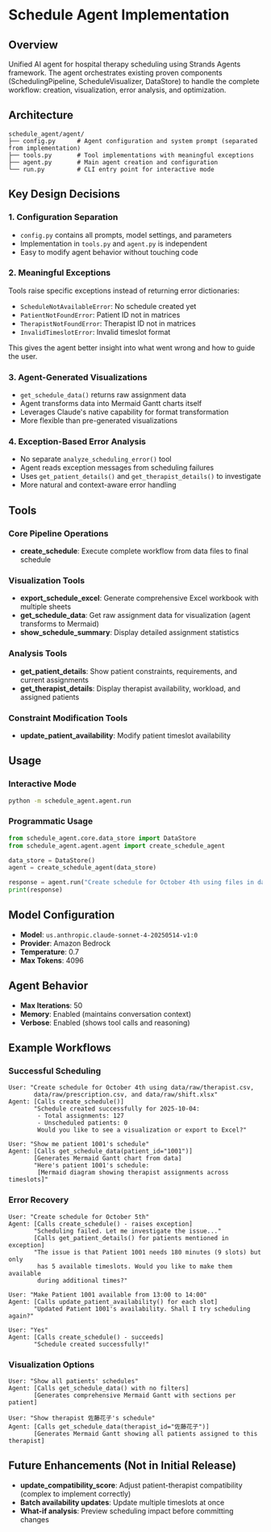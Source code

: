 # Schedule Agent Implementation

## Overview

Unified AI agent for hospital therapy scheduling using Strands Agents framework. The agent orchestrates existing proven components (SchedulingPipeline, ScheduleVisualizer, DataStore) to handle the complete workflow: creation, visualization, error analysis, and optimization.

## Architecture

```
schedule_agent/agent/
├── config.py      # Agent configuration and system prompt (separated from implementation)
├── tools.py       # Tool implementations with meaningful exceptions
├── agent.py       # Main agent creation and configuration
└── run.py         # CLI entry point for interactive mode
```

## Key Design Decisions

### 1. Configuration Separation
- `config.py` contains all prompts, model settings, and parameters
- Implementation in `tools.py` and `agent.py` is independent
- Easy to modify agent behavior without touching code

### 2. Meaningful Exceptions
Tools raise specific exceptions instead of returning error dictionaries:
- `ScheduleNotAvailableError`: No schedule created yet
- `PatientNotFoundError`: Patient ID not in matrices
- `TherapistNotFoundError`: Therapist ID not in matrices
- `InvalidTimeslotError`: Invalid timeslot format

This gives the agent better insight into what went wrong and how to guide the user.

### 3. Agent-Generated Visualizations
- `get_schedule_data()` returns raw assignment data
- Agent transforms data into Mermaid Gantt charts itself
- Leverages Claude's native capability for format transformation
- More flexible than pre-generated visualizations

### 4. Exception-Based Error Analysis
- No separate `analyze_scheduling_error()` tool
- Agent reads exception messages from scheduling failures
- Uses `get_patient_details()` and `get_therapist_details()` to investigate
- More natural and context-aware error handling

## Tools

### Core Pipeline Operations
- **create_schedule**: Execute complete workflow from data files to final schedule

### Visualization Tools
- **export_schedule_excel**: Generate comprehensive Excel workbook with multiple sheets
- **get_schedule_data**: Get raw assignment data for visualization (agent transforms to Mermaid)
- **show_schedule_summary**: Display detailed assignment statistics

### Analysis Tools
- **get_patient_details**: Show patient constraints, requirements, and current assignments
- **get_therapist_details**: Display therapist availability, workload, and assigned patients

### Constraint Modification Tools
- **update_patient_availability**: Modify patient timeslot availability

## Usage

### Interactive Mode
```bash
python -m schedule_agent.agent.run
```

### Programmatic Usage
```python
from schedule_agent.core.data_store import DataStore
from schedule_agent.agent.agent import create_schedule_agent

data_store = DataStore()
agent = create_schedule_agent(data_store)

response = agent.run("Create schedule for October 4th using files in data/raw/")
print(response)
```

## Model Configuration

- **Model**: `us.anthropic.claude-sonnet-4-20250514-v1:0`
- **Provider**: Amazon Bedrock
- **Temperature**: 0.7
- **Max Tokens**: 4096

## Agent Behavior

- **Max Iterations**: 50
- **Memory**: Enabled (maintains conversation context)
- **Verbose**: Enabled (shows tool calls and reasoning)

## Example Workflows

### Successful Scheduling
```
User: "Create schedule for October 4th using data/raw/therapist.csv, 
       data/raw/prescription.csv, and data/raw/shift.xlsx"
Agent: [Calls create_schedule()]
       "Schedule created successfully for 2025-10-04:
        - Total assignments: 127
        - Unscheduled patients: 0
        Would you like to see a visualization or export to Excel?"

User: "Show me patient 1001's schedule"
Agent: [Calls get_schedule_data(patient_id="1001")]
       [Generates Mermaid Gantt chart from data]
       "Here's patient 1001's schedule:
        [Mermaid diagram showing therapist assignments across timeslots]"
```

### Error Recovery
```
User: "Create schedule for October 5th"
Agent: [Calls create_schedule() - raises exception]
       "Scheduling failed. Let me investigate the issue..."
       [Calls get_patient_details() for patients mentioned in exception]
       "The issue is that Patient 1001 needs 180 minutes (9 slots) but only 
        has 5 available timeslots. Would you like to make them available 
        during additional times?"

User: "Make Patient 1001 available from 13:00 to 14:00"
Agent: [Calls update_patient_availability() for each slot]
       "Updated Patient 1001's availability. Shall I try scheduling again?"

User: "Yes"
Agent: [Calls create_schedule() - succeeds]
       "Schedule created successfully!"
```

### Visualization Options
```
User: "Show all patients' schedules"
Agent: [Calls get_schedule_data() with no filters]
       [Generates comprehensive Mermaid Gantt with sections per patient]

User: "Show therapist 佐藤花子's schedule"
Agent: [Calls get_schedule_data(therapist_id="佐藤花子")]
       [Generates Mermaid Gantt showing all patients assigned to this therapist]
```

## Future Enhancements (Not in Initial Release)

- **update_compatibility_score**: Adjust patient-therapist compatibility (complex to implement correctly)
- **Batch availability updates**: Update multiple timeslots at once
- **What-if analysis**: Preview scheduling impact before committing changes
